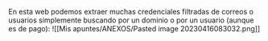 En esta web podemos extraer muchas credenciales filtradas de correos o usuarios simplemente buscando por un dominio o por un usuario (aunque es de pago):
![[Mis apuntes/ANEXOS/Pasted image 20230416083032.png]]
